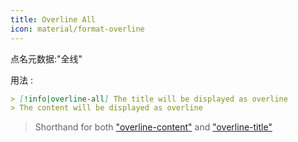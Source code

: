 ```yaml
---
title: Overline All
icon: material/format-overline
---
```


点名元数据:"全线"

用法 :
```md
> [!info|overline-all] The title will be displayed as overline
> The content will be displayed as overline
```
> Shorthand for both ["overline-content"](。/content-styling/page-11.md) and ["overline-title"](。/title-styling/page-21.md)
